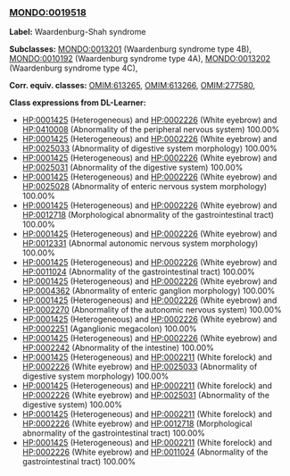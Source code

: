 
### [MONDO:0019518](http://purl.obolibrary.org/obo/MONDO_0019518)
**Label:** Waardenburg-Shah syndrome

**Subclasses:** [MONDO:0013201](http://purl.obolibrary.org/obo/MONDO_0013201) (Waardenburg syndrome type 4B), [MONDO:0010192](http://purl.obolibrary.org/obo/MONDO_0010192) (Waardenburg syndrome type 4A), [MONDO:0013202](http://purl.obolibrary.org/obo/MONDO_0013202) (Waardenburg syndrome type 4C), 

**Corr. equiv. classes:** [OMIM:613265](http://purl.obolibrary.org/obo/OMIM_613265), [OMIM:613266](http://purl.obolibrary.org/obo/OMIM_613266), [OMIM:277580](http://purl.obolibrary.org/obo/OMIM_277580), 

**Class expressions from DL-Learner:**

- [HP:0001425](http://purl.obolibrary.org/obo/HP_0001425) (Heterogeneous) and [HP:0002226](http://purl.obolibrary.org/obo/HP_0002226) (White eyebrow) and [HP:0410008](http://purl.obolibrary.org/obo/HP_0410008) (Abnormality of the peripheral nervous system) 100.00%
- [HP:0001425](http://purl.obolibrary.org/obo/HP_0001425) (Heterogeneous) and [HP:0002226](http://purl.obolibrary.org/obo/HP_0002226) (White eyebrow) and [HP:0025033](http://purl.obolibrary.org/obo/HP_0025033) (Abnormality of digestive system morphology) 100.00%
- [HP:0001425](http://purl.obolibrary.org/obo/HP_0001425) (Heterogeneous) and [HP:0002226](http://purl.obolibrary.org/obo/HP_0002226) (White eyebrow) and [HP:0025031](http://purl.obolibrary.org/obo/HP_0025031) (Abnormality of the digestive system) 100.00%
- [HP:0001425](http://purl.obolibrary.org/obo/HP_0001425) (Heterogeneous) and [HP:0002226](http://purl.obolibrary.org/obo/HP_0002226) (White eyebrow) and [HP:0025028](http://purl.obolibrary.org/obo/HP_0025028) (Abnormality of enteric nervous system morphology) 100.00%
- [HP:0001425](http://purl.obolibrary.org/obo/HP_0001425) (Heterogeneous) and [HP:0002226](http://purl.obolibrary.org/obo/HP_0002226) (White eyebrow) and [HP:0012718](http://purl.obolibrary.org/obo/HP_0012718) (Morphological abnormality of the gastrointestinal tract) 100.00%
- [HP:0001425](http://purl.obolibrary.org/obo/HP_0001425) (Heterogeneous) and [HP:0002226](http://purl.obolibrary.org/obo/HP_0002226) (White eyebrow) and [HP:0012331](http://purl.obolibrary.org/obo/HP_0012331) (Abnormal autonomic nervous system morphology) 100.00%
- [HP:0001425](http://purl.obolibrary.org/obo/HP_0001425) (Heterogeneous) and [HP:0002226](http://purl.obolibrary.org/obo/HP_0002226) (White eyebrow) and [HP:0011024](http://purl.obolibrary.org/obo/HP_0011024) (Abnormality of the gastrointestinal tract) 100.00%
- [HP:0001425](http://purl.obolibrary.org/obo/HP_0001425) (Heterogeneous) and [HP:0002226](http://purl.obolibrary.org/obo/HP_0002226) (White eyebrow) and [HP:0004362](http://purl.obolibrary.org/obo/HP_0004362) (Abnormality of enteric ganglion morphology) 100.00%
- [HP:0001425](http://purl.obolibrary.org/obo/HP_0001425) (Heterogeneous) and [HP:0002226](http://purl.obolibrary.org/obo/HP_0002226) (White eyebrow) and [HP:0002270](http://purl.obolibrary.org/obo/HP_0002270) (Abnormality of the autonomic nervous system) 100.00%
- [HP:0001425](http://purl.obolibrary.org/obo/HP_0001425) (Heterogeneous) and [HP:0002226](http://purl.obolibrary.org/obo/HP_0002226) (White eyebrow) and [HP:0002251](http://purl.obolibrary.org/obo/HP_0002251) (Aganglionic megacolon) 100.00%
- [HP:0001425](http://purl.obolibrary.org/obo/HP_0001425) (Heterogeneous) and [HP:0002226](http://purl.obolibrary.org/obo/HP_0002226) (White eyebrow) and [HP:0002242](http://purl.obolibrary.org/obo/HP_0002242) (Abnormality of the intestine) 100.00%
- [HP:0001425](http://purl.obolibrary.org/obo/HP_0001425) (Heterogeneous) and [HP:0002211](http://purl.obolibrary.org/obo/HP_0002211) (White forelock) and [HP:0002226](http://purl.obolibrary.org/obo/HP_0002226) (White eyebrow) and [HP:0025033](http://purl.obolibrary.org/obo/HP_0025033) (Abnormality of digestive system morphology) 100.00%
- [HP:0001425](http://purl.obolibrary.org/obo/HP_0001425) (Heterogeneous) and [HP:0002211](http://purl.obolibrary.org/obo/HP_0002211) (White forelock) and [HP:0002226](http://purl.obolibrary.org/obo/HP_0002226) (White eyebrow) and [HP:0025031](http://purl.obolibrary.org/obo/HP_0025031) (Abnormality of the digestive system) 100.00%
- [HP:0001425](http://purl.obolibrary.org/obo/HP_0001425) (Heterogeneous) and [HP:0002211](http://purl.obolibrary.org/obo/HP_0002211) (White forelock) and [HP:0002226](http://purl.obolibrary.org/obo/HP_0002226) (White eyebrow) and [HP:0012718](http://purl.obolibrary.org/obo/HP_0012718) (Morphological abnormality of the gastrointestinal tract) 100.00%
- [HP:0001425](http://purl.obolibrary.org/obo/HP_0001425) (Heterogeneous) and [HP:0002211](http://purl.obolibrary.org/obo/HP_0002211) (White forelock) and [HP:0002226](http://purl.obolibrary.org/obo/HP_0002226) (White eyebrow) and [HP:0011024](http://purl.obolibrary.org/obo/HP_0011024) (Abnormality of the gastrointestinal tract) 100.00%


